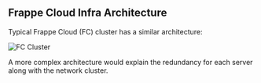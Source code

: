 ## Frappe Cloud Infra Architecture

Typical Frappe Cloud (FC) cluster has a similar architecture:

![FC Cluster](https://frappecloud.com/files/fc-cluster.png)

A more complex architecture would explain the redundancy for each server along with the network cluster.